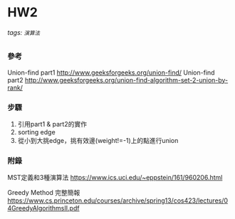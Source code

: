 ﻿# HW2
###### tags: `演算法`

### 參考
Union-find part1
http://www.geeksforgeeks.org/union-find/
Union-find part2
http://www.geeksforgeeks.org/union-find-algorithm-set-2-union-by-rank/

### 步驟
1. 引用part1 & part2的實作
2. sorting edge
3. 從小到大挑edge，挑有效邊(weight!=-1)上的點進行union
  
### 附錄
MST定義和3種演算法
https://www.ics.uci.edu/~eppstein/161/960206.html

Greedy Method 完整簡報
https://www.cs.princeton.edu/courses/archive/spring13/cos423/lectures/04GreedyAlgorithmsII.pdf
